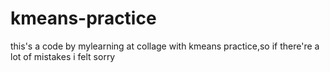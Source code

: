 # kmeans-practice
this's a code by mylearning at collage with kmeans practice,so if there're a lot of mistakes i felt sorry
